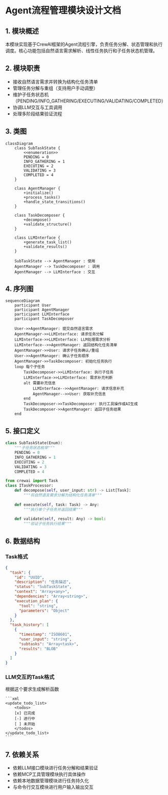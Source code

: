# Agent流程管理模块设计文档

## 1. 模块概述
本模块实现基于CrewAI框架的Agent流程引擎，负责任务分解、状态管理和执行调度。核心功能包括自然语言需求解析、线性任务执行和子任务状态机管理。

## 2. 模块职责
- 接收自然语言需求并转换为结构化任务清单
- 管理任务分解与重组（支持用户手动调整）
- 维护子任务状态机（PENDING/INFO_GATHERING/EXECUTING/VALIDATING/COMPLETED）
- 协调LLM交互与工具调用
- 处理多阶段结果验证流程


## 3. 类图
```mermaid
classDiagram
    class SubTaskState {
        <<enumeration>>
        PENDING = 0
        INFO_GATHERING = 1
        EXECUTING = 2
        VALIDATING = 3
        COMPLETED = 4
    }

    class AgentManager {
        +initialize() 
        +process_tasks()
        +handle_state_transitions()
    }

    class TaskDecomposer {
        +decompose() 
        +validate_structure()
    }

    class LLMInterface {
        +generate_task_list() 
        +validate_results()
    }

    SubTaskState --> AgentManager : 使用
    AgentManager --> TaskDecomposer : 调用
    AgentManager --> LLMInterface : 交互
```

## 4. 序列图
```mermaid
sequenceDiagram
    participant User
    participant AgentManager
    participant LLMInterface
    participant TaskDecomposer

    User->>AgentManager: 提交自然语言需求
    AgentManager->>LLMInterface: 请求任务分解
    LLMInterface->>LLMInterface: LLM处理需求分析
    LLMInterface-->>AgentManager: 返回结构化任务清单
    AgentManager->>User: 请求子任务确认/重组
    User->>AgentManager: 确认子任务顺序
    AgentManager->>TaskDecomposer: 初始化任务执行
    loop 每个子任务
        TaskDecomposer->>LLMInterface: 执行子任务
        LLMInterface->>LLMInterface: 需求补充判断
        alt 需要补充信息
            LLMInterface-->>AgentManager: 请求信息补充
            AgentManager-->>User: 获取补充信息
        end
        TaskDecomposer->>TaskDecomposer: 执行工具操作或AI生成
        TaskDecomposer->>AgentManager: 返回子任务结果
    end
```

## 5. 接口定义
```python
class SubTaskState(Enum):
    """子任务状态枚举"""
    PENDING = 0
    INFO_GATHERING = 1
    EXECUTING = 2
    VALIDATING = 3
    COMPLETED = 4

from crewai import Task
class ITaskProcessor:
    def decompose(self, user_input: str) -> List[Task]:
        """将自然语言需求分解为结构化任务清单"""
    
    def execute(self, task: Task) -> Any:
        """执行单个子任务并返回结果"""
    
    def validate(self, result: Any) -> bool:
        """验证子任务执行结果"""
```

## 6. 数据结构
### Task格式
```json
{
  "task": {
    "id": "UUID",
    "description": "任务描述",
    "status": "SubTaskState",
    "context": "Array<any>",
    "dependencies": "Array<string>",
    "execution_plan": {
      "tool": "string",
      "parameters": "Object"
    }
  },
  "task_history": [
    {
      "timestamp": "ISO8601",
      "user_input": "string",
      "subtasks": "Array<task>",
      "results": "BLOB"
    }
  ]
}
```

### LLM交互的Task格式
根据这个要求生成解析函数

    ```xml
    <update_todo_list>
        <todos>
        [x] 已完成
        [-] 进行中
        [ ] 未开始
        </todos>
    </update_todo_list>
    ```

## 7. 依赖关系
- 依赖LLM接口模块进行任务分解和结果验证
- 依赖MCP工具管理模块执行具体操作
- 依赖本地数据管理模块进行任务持久化
- 与命令行交互模块进行用户输入输出交互